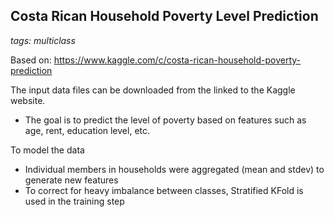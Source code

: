 ## Costa Rican Household Poverty Level Prediction
_tags: multiclass_

Based on: https://www.kaggle.com/c/costa-rican-household-poverty-prediction

The input data files can be downloaded from the linked to the Kaggle website. 

- The goal is to predict the level of poverty based on features such as age, rent, education level, etc.

To model the data
- Individual members in households were aggregated (mean and stdev) to generate new features
- To correct for heavy imbalance between classes, Stratified KFold is used in the training step



